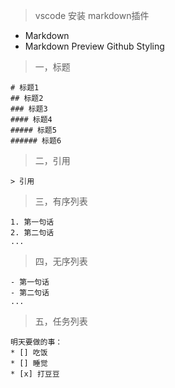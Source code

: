 > vscode 安装 markdown插件

- Markdown
- Markdown Preview Github Styling

>一，标题
```
# 标题1
## 标题2
### 标题3
#### 标题4
##### 标题5
###### 标题6
```

>二，引用
```
> 引用
```

>三，有序列表
```
1. 第一句话
2. 第二句话
...
```

>四，无序列表
```
- 第一句话
- 第二句话
...
```

>五，任务列表
```
明天要做的事：
* [] 吃饭
* [] 睡觉
* [x] 打豆豆

```

 